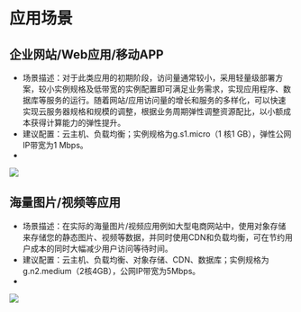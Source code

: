 # 应用场景
## 企业网站/Web应用/移动APP
* 场景描述：对于此类应用的初期阶段，访问量通常较小，采用轻量级部署方案，较小实例规格及低带宽的实例配置即可满足业务需求，实现应用程序、数据库等服务的运行。随着网站/应用访问量的增长和服务的多样化，可以快速实现云服务器规格和规模的调整，根据业务周期弹性调整资源配比，以小额成本获得计算能力的弹性提升。
* 建议配置：云主机、负载均衡；实例规格为g.s1.micro（1 核1 GB），弹性公网IP带宽为1 Mbps。
*
![](../../../../image/vm/Scenarios-Web.png)

## 海量图片/视频等应用

* 场景描述：在实际的海量图片/视频应用例如大型电商网站中，使用对象存储来存储您的静态图片、视频等数据，并同时使用CDN和负载均衡，可在节约用户成本的同时大幅减少用户访问等待时间。
* 建议配置：云主机、负载均衡、对象存储、CDN、数据库；实例规格为	g.n2.medium（2核4GB），公网IP带宽为5Mbps。
*
![](../../../../image/vm/Scenarios-Image.png)
